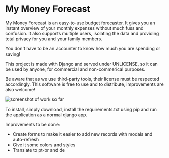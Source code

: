 My Money Forecast
=================

My Money Forecast is an easy-to-use budget forecaster. It gives you an instant overview of your monthly expenses without much fuss and confusion. It also supports multiple users, isolating the data and providing total privacy for you and your family members.

You don't have to be an accounter to know how much you are spending or saving!

This project is made with Django and served under UNLICENSE, so it can be used by anyone, for commercial and non-commerical purposes. 

Be aware that as we use third-party tools, their license must be respected accordingly. This software is free to use and to distribute, improvements are also welcome!
 
![screenshot of work so far](http://www.andersonsantos.info/img/money_forecast_.png)

To install, simply download, install the requirements.txt using pip and run the application as a normal django app.

Improvements to be done:

- Create forms to make it easier to add new records with modals and auto-refresh
- Give it some colors and styles
- Translate to pt-br and de